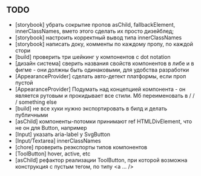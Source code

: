 ## TODO

- [storybook] убрать сокрытие пропов asChild, fallbackElement, innerClassNames, вмето этого сделать их просто дизейблед;
- [storybook] настроить корректный вывод типа innerClassNames
- [storybook] написать доку, комменты по каждому пропу, по каждой стори
- [build] проверить три шейкинг у компонентов с dot notation
- [дизайн система] сверить названия свойств компонентов в либе и в фигме - они должны быть одинаковыми, для удобства разработки
- [AppearanceProvider] сделать авто-детект платформы, если проп пустой
- [AppearanceProvider] Подумать над концепцией компонента - он является рутовым и прокидывает все стили. Мб переименовать в <Theme /> / <OneMeTheme /> / <UIRoot /> / something else
- [build] не все хуки нужно экспортировать в билд и делать публичными
- [asChild] компоненты-потомки принимают ref HTMLDivElement, что не он для Button, например
- [Input] указать aria-label у SvgButton
- [Input/Textarea] innerClassNames
- [chore] проверить реэкспорты типов компонентов
- [ToolButton] hover, active, etc
- [asChild] рефактор реализации ToolButton, при которой возможна конструкция с пустым тегом, по типу <ToolButton asChild><a ... /></ToolButton>
